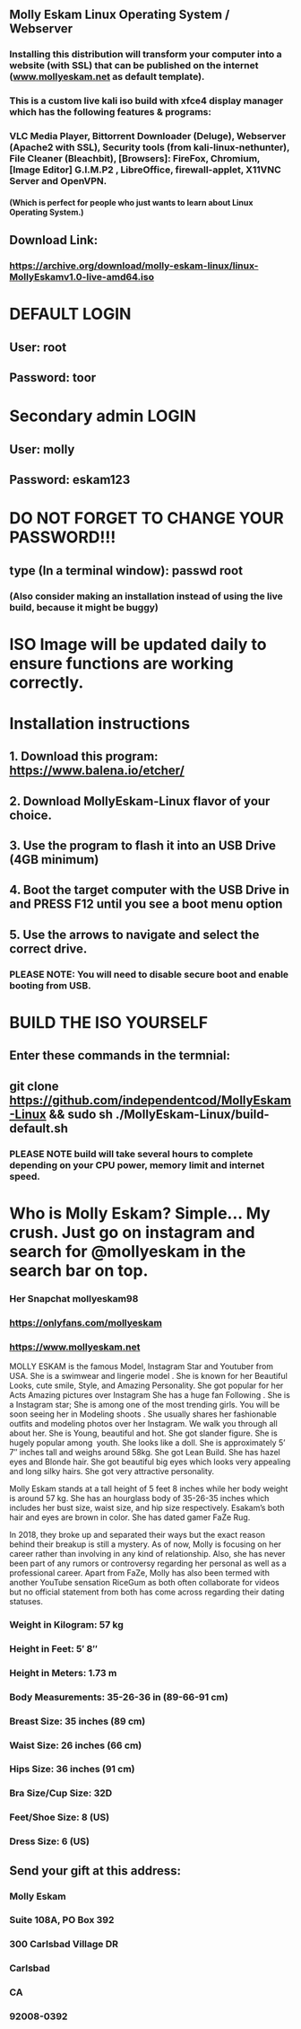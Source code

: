 ## Molly Eskam Linux Operating System / Webserver

### Installing this distribution will transform your computer into a website (with SSL) that can be published on the internet (www.mollyeskam.net as default template). 

### This is a custom live kali iso build with xfce4 display manager which has the following features & programs:
### VLC Media Player, Bittorrent Downloader (Deluge), Webserver (Apache2 with SSL), Security tools (from kali-linux-nethunter), File Cleaner (Bleachbit), [Browsers]: FireFox, Chromium, [Image Editor] G.I.M.P2 , LibreOffice, firewall-applet, X11VNC Server and OpenVPN.
#### (Which is perfect for people who just wants to learn about Linux Operating System.)

## Download Link:
### https://archive.org/download/molly-eskam-linux/linux-MollyEskamv1.0-live-amd64.iso

# DEFAULT LOGIN
## User: root
## Password: toor

# Secondary admin LOGIN
## User: molly
## Password: eskam123

# DO NOT FORGET TO CHANGE YOUR PASSWORD!!!
## type (In a terminal window): passwd root
### (Also consider making an installation instead of using the live build, because it might be buggy)

# ISO Image will be updated daily to ensure functions are working correctly.

# Installation instructions
## 1. Download this program: https://www.balena.io/etcher/
## 2. Download MollyEskam-Linux flavor of your choice.
## 3. Use the program to flash it into an USB Drive (4GB minimum)
## 4. Boot the target computer with the USB Drive in and PRESS F12 until you see a boot menu option
## 5. Use the arrows to navigate and select the correct drive.
### PLEASE NOTE: You will need to disable secure boot and enable booting from USB. 

# BUILD THE ISO YOURSELF
## Enter these commands in the termnial:
## git clone https://github.com/independentcod/MollyEskam-Linux && sudo sh ./MollyEskam-Linux/build-default.sh
### PLEASE NOTE build will take several hours to complete depending on your CPU power, memory limit and internet speed.

# Who is Molly Eskam? Simple... My crush. Just go on instagram and search for @mollyeskam in the search bar on top. 
### Her Snapchat mollyeskam98
### https://onlyfans.com/mollyeskam
### https://www.mollyeskam.net


MOLLY ESKAM is the famous Model, Instagram Star and Youtuber from USA. She is a swimwear and lingerie model . She is known for her Beautiful Looks, cute smile, Style, and Amazing Personality. She got popular for her Acts Amazing pictures over
Instagram She has a huge fan Following . She is a Instagram star; She is among one of the most trending girls. You will be soon seeing her in Modeling shoots . She usually shares her fashionable outfits and modeling photos over her Instagram. We walk you through all about her.
She is Young, beautiful and hot. She got slander figure. She is hugely
popular among&nbsp; youth. She looks like a doll. She is approximately
5’ 7″ inches tall and weighs around 58kg. She got Lean Build.
She has hazel eyes and Blonde hair. She got beautiful big eyes which looks very appealing and long silky hairs. She got very attractive personality.

Molly Eskam stands at a tall height of 5 feet 8 inches while her body weight is around 57 kg. She has an hourglass body of 35-26-35 inches which includes her bust size, waist size, and hip size respectively. Esakam’s both hair and eyes are brown in color.
She has dated gamer FaZe Rug.

In 2018, they broke up and separated their ways but the exact reason behind their breakup is still a mystery. As of now, Molly is focusing on her career rather than involving in any kind of relationship. Also, she has never been part of any rumors or controversy regarding her personal as well as a professional career. Apart from FaZe, Molly has also been termed with another YouTube sensation RiceGum as both often collaborate for videos but no official statement from both has come across regarding their dating statuses.

### Weight in Kilogram: 57 kg
### Height in Feet: 5′ 8″
### Height in Meters: 1.73 m
### Body Measurements: 35-26-36 in (89-66-91 cm)
### Breast Size: 35 inches (89 cm)
### Waist Size: 26 inches (66 cm)
### Hips Size: 36 inches (91 cm)
### Bra Size/Cup Size: 32D
### Feet/Shoe Size: 8 (US)
### Dress Size: 6 (US)

## Send your gift at this address:
### Molly Eskam
### Suite 108A, PO Box 392
### 300 Carlsbad Village DR
### Carlsbad
### CA
### 92008-0392
